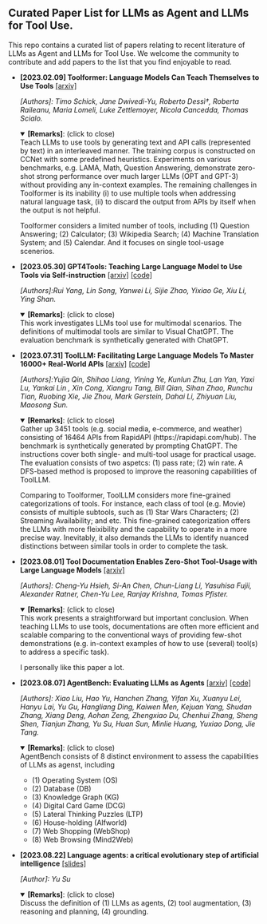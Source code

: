 ## Curated Paper List for LLMs as Agent and LLMs for Tool Use.

This repo contains a curated list of papers relating to recent literature of LLMs as Agent and LLMs for Tool Use. We welcome the community to contribute and add papers to the list that you find enjoyable to read.


* **[2023.02.09] Toolformer: Language Models Can Teach Themselves to Use Tools** [[arxiv]](https://arxiv.org/abs/2302.04761) 

  _[Authors]: Timo Schick, Jane Dwivedi-Yu, Roberto Dessì†, Roberta Raileanu, Maria Lomeli, Luke Zettlemoyer, Nicola Cancedda, Thomas Scialo._

  <details open>
  <summary><b>[Remarks]</b>: (click to close)</summary>
    Teach LLMs to use tools by generating text and API calls (represented by text) in an interleaved manner. The training corpus is constructed on CCNet with some predefined heuristics. Experiments on various benchmarks, e.g. LAMA, Math, Question Answering, demonstrate zero-shot strong performance over much larger LLMs (OPT and GPT-3) without providing any in-context examples. The remaining challenges in Toolformer is its inability (i) to use multiple tools when addressing natural language task, (ii) to discard the output from APIs by itself when the output is not helpful.


    Toolformer considers a limited number of tools, including (1) Question Answering; (2) Calculator; (3) Wikipedia Search; (4) Machine Translation System; and (5) Calendar. And it focuses on single tool-usage scenerios.
  </details>

* **[2023.05.30] GPT4Tools: Teaching Large Language Model to Use Tools via Self-instruction** [[arxiv]](https://arxiv.org/abs/2305.18752) [[code]](https://github.com/StevenGrove/GPT4Tools)

  _[Authors]:Rui Yang, Lin Song, Yanwei Li, Sijie Zhao, Yixiao Ge, Xiu Li, Ying Shan._

  <details open>
  <summary><b>[Remarks]</b>: (click to close)</summary>
    This work investigates LLMs tool use for multimodal scenarios. The definitions of multimodal tools are similar to Visual ChatGPT. The evaluation benchmark is synthetically generated with ChatGPT.
  </details>
  

* **[2023.07.31] ToolLLM: Facilitating Large Language Models To Master 16000+ Real-World APIs** [[arxiv]](https://arxiv.org/abs/2307.16789) [[code]](https://github.com/OpenBMB/ToolBench)

  _[Authors]:Yujia Qin, Shihao Liang, Yining Ye, Kunlun Zhu, Lan Yan, Yaxi Lu, Yankai Lin , Xin Cong, Xiangru Tang, Bill Qian, Sihan Zhao, Runchu Tian, Ruobing Xie, Jie Zhou, Mark Gerstein, Dahai Li, Zhiyuan Liu, Maosong Sun._

  <details open>
  <summary><b>[Remarks]</b>: (click to close)</summary>
    Gather up 3451 tools (e.g. social media, e-commerce, and weather) consisting of 16464 APIs from RapidAPI (https://rapidapi.com/hub). The benchmark is synthetically generated by prompting ChatGPT. The instructions cover both single- and multi-tool usage for practical usage. The evaluation consists of two aspetcs: (1) pass rate; (2) win rate. A DFS-based method is proposed to improve the reasoning capabilities of ToolLLM.

    Comparing to Toolformer, ToolLLM considers more fine-grained categorizations of tools. For instance, each class of tool (e.g. Movie) consists of multiple subtools, such as (1) Star Wars Characters; (2) Streaming Availability; and etc. This fine-grained categorization offers the LLMs with more fleixibility and the capability to operate in a more precise way. Inevitably, it also demands the LLMs to identify nuanced distinctions between similar tools in order to complete the task.
  </details>


* **[2023.08.01] Tool Documentation Enables Zero-Shot Tool-Usage with Large Language Models** [[arxiv]](https://arxiv.org/abs/2308.00675)

  _[Authors]: Cheng-Yu Hsieh, Si-An Chen, Chun-Liang Li, Yasuhisa Fujii, Alexander Ratner, Chen-Yu Lee, Ranjay Krishna, Tomas Pfister._

  <details open>
  <summary><b>[Remarks]</b>: (click to close)</summary>
    This work presents a straightforward but important conclusion. When teaching LLMs to use tools, documentations are often more efficient and scalable comparing to the conventional ways of providing few-shot demonstrations (e.g. in-context examples of how to use (several) tool(s) to address a specific task). 

    I personally like this paper a lot.
  </details>
  
  

* **[2023.08.07] AgentBench: Evaluating LLMs as Agents** [[arxiv]](https://arxiv.org/abs/2308.03688) [[code]](https://github.com/THUDM/AgentBench)

  _[Authors]: Xiao Liu, Hao Yu, Hanchen Zhang, Yifan Xu, Xuanyu Lei, Hanyu Lai, Yu Gu, Hangliang Ding, Kaiwen Men, Kejuan Yang, Shudan Zhang, Xiang Deng, Aohan Zeng, Zhengxiao Du, Chenhui Zhang, Sheng Shen, Tianjun Zhang,
Yu Su, Huan Sun, Minlie Huang, Yuxiao Dong, Jie Tang._

  <details open>
  <summary><b>[Remarks]</b>: (click to close)</summary>
    AgentBench consists of 8 distinct environment to assess the capabilities of LLMs as agenst, including
    
    * (1) Operating System (OS)
    * (2) Database (DB)
    * (3) Knowledge Graph (KG)
    * (4) Digital Card Game (DCG)
    * (5) Lateral Thinking Puzzles (LTP)
    * (6) House-holding (Alfworld)
    * (7) Web Shopping (WebShop)
    * (8) Web Browsing (Mind2Web)
  </details>

  

* **[2023.08.22] Language agents: a critical evolutionary step of artificial intelligence** [[slides]](https://lfs.aminer.cn/misc/language_agents_YuSu.pdf)

  _[Author]: Yu Su_

  <details open>
  <summary><b>[Remarks]</b>: (click to close)</summary>
    Discuss the definition of (1) LLMs as agents, (2) tool augmentation, (3) reasoning and planning, (4) grounding.
  </details>
